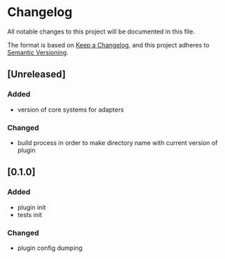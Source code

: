 # Changelog

All notable changes to this project will be documented in this file.

The format is based on [Keep a Changelog](https://keepachangelog.com/en/1.0.0/),
and this project adheres to [Semantic Versioning](https://semver.org/spec/v2.0.0.html).

## [Unreleased]

### Added
- version of core systems for adapters

### Changed
- build process in order to make directory name with current version of plugin

## [0.1.0]

### Added
- plugin init
- tests init

### Changed
- plugin config dumping
